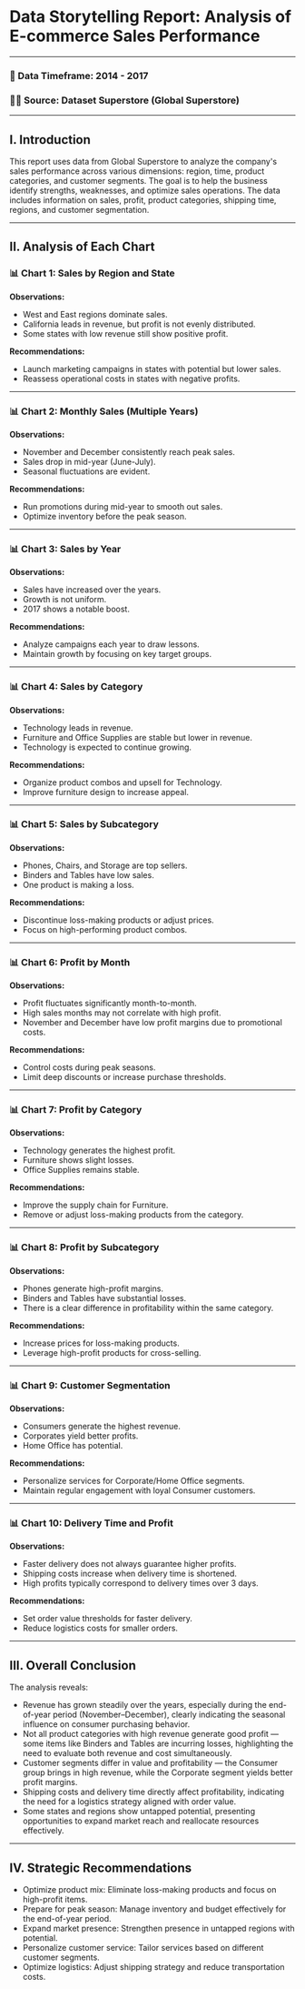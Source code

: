 # Data Storytelling Report: Analysis of E-commerce Sales Performance

---

### 📅 Data Timeframe: 2014 - 2017  
### 👨‍💼 Source: Dataset Superstore (Global Superstore)

---

## I. Introduction

This report uses data from Global Superstore to analyze the company's sales performance across various dimensions: region, time, product categories, and customer segments. The goal is to help the business identify strengths, weaknesses, and optimize sales operations. The data includes information on sales, profit, product categories, shipping time, regions, and customer segmentation.

---

## II. Analysis of Each Chart

### 📊 Chart 1: Sales by Region and State
**Observations:**
- West and East regions dominate sales.
- California leads in revenue, but profit is not evenly distributed.
- Some states with low revenue still show positive profit.

**Recommendations:**
- Launch marketing campaigns in states with potential but lower sales.
- Reassess operational costs in states with negative profits.

---

### 📊 Chart 2: Monthly Sales (Multiple Years)
**Observations:**
- November and December consistently reach peak sales.
- Sales drop in mid-year (June-July).
- Seasonal fluctuations are evident.

**Recommendations:**
- Run promotions during mid-year to smooth out sales.
- Optimize inventory before the peak season.

---

### 📊 Chart 3: Sales by Year
**Observations:**
- Sales have increased over the years.
- Growth is not uniform.
- 2017 shows a notable boost.

**Recommendations:**
- Analyze campaigns each year to draw lessons.
- Maintain growth by focusing on key target groups.

---

### 📊 Chart 4: Sales by Category
**Observations:**
- Technology leads in revenue.
- Furniture and Office Supplies are stable but lower in revenue.
- Technology is expected to continue growing.

**Recommendations:**
- Organize product combos and upsell for Technology.
- Improve furniture design to increase appeal.

---

### 📊 Chart 5: Sales by Subcategory
**Observations:**
- Phones, Chairs, and Storage are top sellers.
- Binders and Tables have low sales.
- One product is making a loss.

**Recommendations:**
- Discontinue loss-making products or adjust prices.
- Focus on high-performing product combos.

---

### 📊 Chart 6: Profit by Month
**Observations:**
- Profit fluctuates significantly month-to-month.
- High sales months may not correlate with high profit.
- November and December have low profit margins due to promotional costs.

**Recommendations:**
- Control costs during peak seasons.
- Limit deep discounts or increase purchase thresholds.

---

### 📊 Chart 7: Profit by Category
**Observations:**
- Technology generates the highest profit.
- Furniture shows slight losses.
- Office Supplies remains stable.

**Recommendations:**
- Improve the supply chain for Furniture.
- Remove or adjust loss-making products from the category.

---

### 📊 Chart 8: Profit by Subcategory
**Observations:**
- Phones generate high-profit margins.
- Binders and Tables have substantial losses.
- There is a clear difference in profitability within the same category.

**Recommendations:**
- Increase prices for loss-making products.
- Leverage high-profit products for cross-selling.

---

### 📊 Chart 9: Customer Segmentation
**Observations:**
- Consumers generate the highest revenue.
- Corporates yield better profits.
- Home Office has potential.

**Recommendations:**
- Personalize services for Corporate/Home Office segments.
- Maintain regular engagement with loyal Consumer customers.

---

### 📊 Chart 10: Delivery Time and Profit
**Observations:**
- Faster delivery does not always guarantee higher profits.
- Shipping costs increase when delivery time is shortened.
- High profits typically correspond to delivery times over 3 days.

**Recommendations:**
- Set order value thresholds for faster delivery.
- Reduce logistics costs for smaller orders.

---

## III. Overall Conclusion

The analysis reveals:
- Revenue has grown steadily over the years, especially during the end-of-year period (November–December), clearly indicating the seasonal influence on consumer purchasing behavior.
- Not all product categories with high revenue generate good profit — some items like Binders and Tables are incurring losses, highlighting the need to evaluate both revenue and cost simultaneously.
- Customer segments differ in value and profitability — the Consumer group brings in high revenue, while the Corporate segment yields better profit margins.
- Shipping costs and delivery time directly affect profitability, indicating the need for a logistics strategy aligned with order value.
- Some states and regions show untapped potential, presenting opportunities to expand market reach and reallocate resources effectively.

---

## IV. Strategic Recommendations
- Optimize product mix: Eliminate loss-making products and focus on high-profit items.
- Prepare for peak season: Manage inventory and budget effectively for the end-of-year period.
- Expand market presence: Strengthen presence in untapped regions with potential.
- Personalize customer service: Tailor services based on different customer segments.
- Optimize logistics: Adjust shipping strategy and reduce transportation costs.
